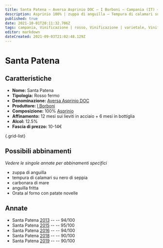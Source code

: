 ```yaml
---
title: Santa Patena – Aversa Asprinio DOC – I Borboni – Campania (IT) – 10-14€ – 4★-5★
description: Asprinio 100% | zuppa di anguilla – Tempura di calamari su nero di seppia – Carbonara di mare – Anguilla fritta – Orata al forno
published: true
date: 2021-10-01T20:11:32.706Z
tags: campania, Vinificazione | rosso, Vinificazione | varietale, Vinificazione | fermo, Valutazioni | 5 stelle, Vitigni | Asprinio, Cottura | zuppa, Alimento | anguilla, Cottura | frittura, tempura di calamari su nero di seppia, carbonara di mare, Orata al forno, Prezzi | 10-14€
editor: markdown
dateCreated: 2021-09-03T21:02:48.129Z
---
```


# Santa Patena

## Caratteristiche
- **Nome:** Santa Patena
- **Tipologia:** Rosso fermo 
- **Denominazione:** [Aversa Asprinio DOC](/denominazioni/Italia/Campania/DOC/Aversa-Asprinio)
- **Produttore:** [I Borboni](/produttori/Italia/Campania/I-Borboni) 
- **Composizione:** 100% [Asprinio](/vitigni/Italia/bacca-bianca/asprinio)
- **Affinamento:** 12 mesi sui lieviti in acciaio + 6 mesi in bottiglia
- **Alcol:** 12.5%
- **Fascia di prezzo:** 10-14€

{.grid-list}



## Possibili abbinamenti
*Vedere le singole annate per abbinamenti specifici*

- zuppa di anguilla
- tempura di calamari su nero di seppia
- carbonara di mare
- anguilla fritta
- Orata al forno con patate novelle

## Annate
- Santa Patena [2013](/vini/Italia/Campania/I-Borboni/Santa-Patena/2013) -- <span class="star-5"></span> -- 94/100
- Santa Patena [2015](/vini/Italia/Campania/I-Borboni/Santa-Patena/2015) -- <span class="star-5"></span> -- 95/100
- Santa Patena [2016](/vini/Italia/Campania/I-Borboni/Santa-Patena/2016) -- <span class="star-5"></span> -- 94/100 
- Santa Patena [2018](/vini/Italia/Campania/I-Borboni/Santa-Patena/2018) -- <span class="star-4"></span> -- 90/100
- Santa Patena [2019](/vini/Italia/Campania/I-Borboni/Santa-Patena/2019) -- <span class="star-4"></span> -- 90/100